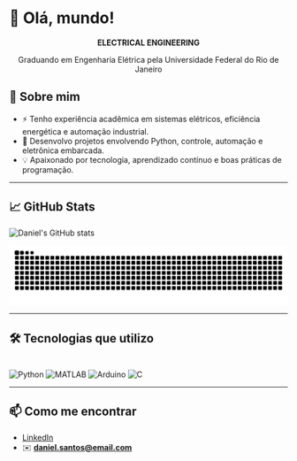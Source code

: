   # 👋 Olá, mundo! 
<p align="center">
 
  <p align="center"><b>ELECTRICAL ENGINEERING</b></p>
  <p align="center">Graduando em Engenharia Elétrica pela Universidade Federal do Rio de Janeiro</p> 
 
</p>


## 🚀 Sobre mim  

- ⚡ Tenho experiência acadêmica em sistemas elétricos, eficiência energética e automação industrial.  
- 🔌 Desenvolvo projetos envolvendo Python, controle, automação e eletrônica embarcada.  
- 💡 Apaixonado por tecnologia, aprendizado contínuo e boas práticas de programação.  

---


## 📈 GitHub Stats

![Daniel's GitHub stats](https://github-readme-stats.vercel.app/api?username=Daniel-sntsa&show_icons=true&theme=radical)

<picture align="center">
  <source media="(prefers-color-scheme: dark)" srcset="https://raw.githubusercontent.com/Daniel-sntsa/Daniel-sntsa/output/github-contribution-grid-snake-dark.svg">
  <source media="(prefers-color-scheme: light)" srcset="https://raw.githubusercontent.com/Daniel-sntsa/Daniel-sntsa/output/github-contribution-grid-snake-dark.svg">
  <img align="center" alt="github contribution grid snake animation" src="https://raw.githubusercontent.com/Daniel-sntsa/Daniel-sntsa/output/github-contribution-grid-snake.svg">
</picture>

---


## 🛠️ Tecnologias que utilizo  

<div style="display: inline_block"><br>
  <img align="center" alt="Python" height="40" width="50" src="https://cdn.jsdelivr.net/gh/devicons/devicon/icons/python/python-original.svg">
  <img align="center" alt="MATLAB" height="40" width="50" src="https://upload.wikimedia.org/wikipedia/commons/2/21/Matlab_Logo.png">
  <img align="center" alt="Arduino" height="40" width="50" src="https://cdn.jsdelivr.net/gh/devicons/devicon/icons/arduino/arduino-original.svg">
  <img align="center" alt="C" height="40" width="50" src="https://cdn.jsdelivr.net/gh/devicons/devicon/icons/c/c-original.svg">

</div>

---



## 📫 Como me encontrar  

- [LinkedIn](https://www.linkedin.com/in/daniel-dos-santos-amador-a0a1581bb)  
- ✉️ **daniel.santos@email.com**  

